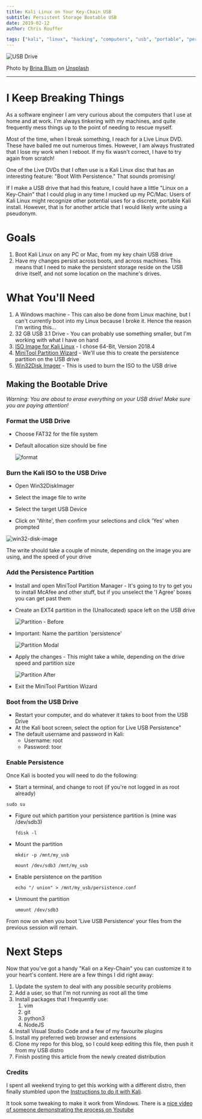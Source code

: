 ```yaml
---
title: Kali Linux on Your Key-Chain USB
subtitle: Persistent Storage Bootable USB
date: 2019-02-12
author: Chris Rouffer

tags: ["kali", "linux", "hacking", "computers", "usb", "portable", "persistent"]
---
```


![USB Drive](brina-blum-156977-unsplash.jpg)

Photo by [Brina Blum](https://unsplash.com/photos/Bb_X4JgSqIM?utm_source=unsplash&utm_medium=referral&utm_content=creditCopyText) on [Unsplash](https://unsplash.com/search/photos/usb-drive?utm_source=unsplash&utm_medium=referral&utm_content=creditCopyText)

------

# I Keep Breaking Things

As a software engineer I am very curious about the computers that I use at home and at work.  I'm always tinkering with my machines, and quite frequently mess things up to the point of needing to rescue myself.

Most of the time, when I break something, I reach for a Live Linux DVD.  These have bailed me out numerous times.  However, I am always frustrated that I lose my work when I reboot.  If my fix wasn't correct, I have to try again from scratch!

One of the Live DVDs that I often use is a Kali Linux disc that has an interesting feature:  "Boot With Persistence."  That sounds promising!

If I make a USB drive that had this feature, I could have a little "Linux on a Key-Chain" that I could plug in any time I mucked up my PC/Mac.  Users of Kali Linux might recognize other potential uses for a discrete, portable Kali install.  However, that is for another article that I would likely write using a pseudonym.

# Goals

1. Boot Kali Linux on any PC or Mac, from my key chain USB drive
2. Have my changes persist across boots, and across machines.  This means that I need to make the persistent storage reside on the USB drive itself, and not some location on the machine's drives.

# What You'll Need

1. A Windows machine - This can also be done from Linux machine, but I can't currently boot into my Linux because I broke it.  Hence the reason I'm writing this...
2. 32 GB USB 3.1 Drive - You can probably use something smaller, but I'm working with what I have on hand
3. [ISO Image for Kali Linux](<https://www.kali.org/downloads/>) - I chose 64-Bit, Version 2018.4
4. [MiniTool Partition Wizard](<https://www.partitionwizard.com/free-partition-manager.html>) - We'll use this to create the persistence partition on the USB drive
5. [Win32Disk Imager](<https://sourceforge.net/projects/win32diskimager/>) - This is used to burn the ISO to the USB drive

## Making the Bootable Drive

*Warning: You are about to erase everything on your USB drive!  Make sure you are paying attention!*

### Format the USB Drive

* Choose FAT32 for the file system

* Default allocation size should be fine

  ![format](format.png)

  

### Burn the Kali ISO to the USB Drive

* Open Win32DiskImager
* Select the image file to write
* Select the target USB Device

* Click on 'Write', then confirm your selections and click 'Yes' when prompted

![win32-disk-image](win32-disk-image.png)

The write should take a couple of minute, depending on the image you are using, and the speed of your drive

### Add the Persistence Partition

* Install and open MiniTool Partition Manager - It's going to try to get you to install McAfee and other stuff, but if you unselect the 'I Agree' boxes you can get past them

* Create an EXT4 partition in the (Unallocated) space left on the USB drive

  ![Partition - Before](partition-before.png)

* Important:  Name the partition 'persistence'

  ![Partition Modal](partition-modal.png)

* Apply the changes - This might take a while, depending on the drive speed and partition size

  ![Partition After](partition-after.png)

* Exit the MiniTool Partition Wizard

### Boot from the USB Drive

* Restart your computer, and do whatever it takes to boot from the USB Drive
* At the Kali boot screen, select the option for Live USB Persistence"
* The default username and password in Kali:
  * Username: root
  * Password: toor

### Enable Persistence

Once Kali is booted you will need to do the following:

*  Start a terminal, and change to root (if you're not logged in as root already)

  `sudo su`

* Figure out which partition your persistence partition is (mine was /dev/sdb3)

  `fdisk -l`

* Mount the partition

  `mkdir -p /mnt/my_usb`

  `mount /dev/sdb3 /mnt/my_usb`

* Enable persistence on the partition

  `echo "/ union" > /mnt/my_usb/persistence.conf`

* Unmount the partition

  `umount /dev/sdb3`

From now on when you boot 'Live USB Persistence' your files from the previous session will remain.

# Next Steps

Now that you've got a handy "Kali on a Key-Chain" you can customize it to your heart's content.  Here are a few things I did right away:

1. Update the system to deal with any possible security problems
2. Add a user, so that I'm not running as root all the time
3. Install packages that I frequently use:
   1. vim
   2. git
   3. python3
   4. NodeJS
4. Install Visual Studio Code and a few of my favourite plugins
5. Install my preferred web browser and extensions
6. Clone my repo for this blog, so I could keep editing this file, then push it from my USB distro
7. Finish posting this article from the newly created distribution

### Credits

I spent all weekend trying to get this working with a different distro, then finally stumbled upon the [Instructions to do it with Kali](https://docs.kali.org/downloading/kali-linux-live-usb-persistence).

It took some tweaking to make it work from Windows.  There is a [nice video of someone demonstrating the process on Youtube](https://www.youtube.com/watch?v=C-O8UoJA-gw)




